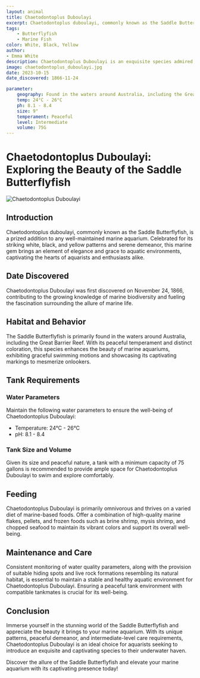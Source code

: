 ```yaml
---
layout: animal
title: Chaetodontoplus Duboulayi
excerpt: Chaetodontoplus duboulayi, commonly known as the Saddle Butterflyfish, is a stunning and sought-after species known for its vibrant colors and elegant presence. With its graceful swimming and distinct markings, it adds an exquisite touch to any well-maintained marine aquarium, captivating aquarists with its beauty and charm.
tags:
    - Butterflyfish
    - Marine Fish
color: White, Black, Yellow
author:
- Emma White
description: Chaetodontoplus Duboulayi is an exquisite species admired for its striking patterns and tranquil demeanor.
image: chaetodontoplus_duboulayi.jpg
date: 2023-10-15
date_discovered: 1866-11-24

parameter:
    geography: Found in the waters around Australia, including the Great Barrier Reef
    temp: 24°C - 26°C
    ph: 8.1 - 8.4
    size: 9"
    temperament: Peaceful
    level: Intermediate
    volume: 75G
---
```


# Chaetodontoplus Duboulayi: Exploring the Beauty of the Saddle Butterflyfish

![Chaetodontoplus Duboulayi](chaetodontoplus_duboulayi.jpg)

## Introduction

Chaetodontoplus duboulayi, commonly known as the Saddle Butterflyfish, is a prized addition to any well-maintained marine aquarium. Celebrated for its striking white, black, and yellow patterns and serene demeanor, this marine gem brings an element of elegance and grace to aquatic environments, captivating the hearts of aquarists and enthusiasts alike.

## Date Discovered

Chaetodontoplus Duboulayi was first discovered on November 24, 1866, contributing to the growing knowledge of marine biodiversity and fueling the fascination surrounding the allure of marine life.

## Habitat and Behavior

The Saddle Butterflyfish is primarily found in the waters around Australia, including the Great Barrier Reef. With its peaceful temperament and distinct coloration, this species enhances the beauty of marine aquariums, exhibiting graceful swimming motions and showcasing its captivating markings to mesmerize onlookers.

## Tank Requirements

### Water Parameters

Maintain the following water parameters to ensure the well-being of Chaetodontoplus Duboulayi:

- Temperature: 24°C - 26°C
- pH: 8.1 - 8.4

### Tank Size and Volume

Given its size and peaceful nature, a tank with a minimum capacity of 75 gallons is recommended to provide ample space for Chaetodontoplus Duboulayi to swim and explore comfortably.

## Feeding

Chaetodontoplus Duboulayi is primarily omnivorous and thrives on a varied diet of marine-based foods. Offer a combination of high-quality marine flakes, pellets, and frozen foods such as brine shrimp, mysis shrimp, and chopped seafood to maintain its vibrant colors and support its overall well-being.

## Maintenance and Care

Consistent monitoring of water quality parameters, along with the provision of suitable hiding spots and live rock formations resembling its natural habitat, is essential to maintain a stable and healthy aquatic environment for Chaetodontoplus Duboulayi. Ensuring a peaceful tank environment with compatible tankmates is crucial for its well-being.

## Conclusion

Immerse yourself in the stunning world of the Saddle Butterflyfish and appreciate the beauty it brings to your marine aquarium. With its unique patterns, peaceful demeanor, and intermediate-level care requirements, Chaetodontoplus Duboulayi is an ideal choice for aquarists seeking to introduce an exquisite and captivating species to their underwater haven.

Discover the allure of the Saddle Butterflyfish and elevate your marine aquarium with its captivating presence today!
